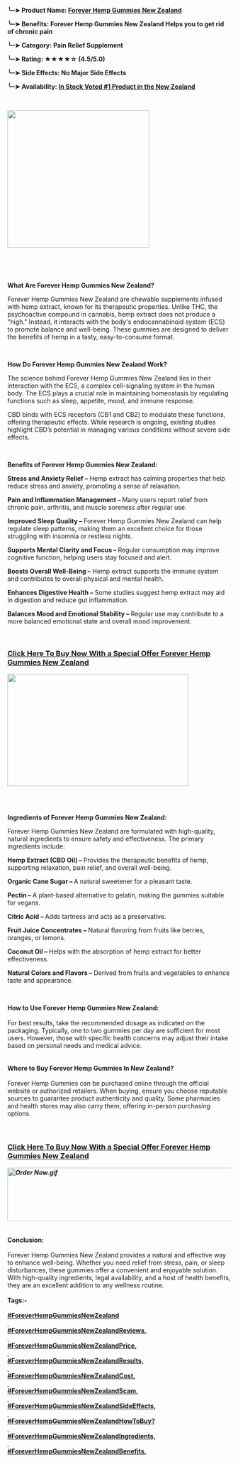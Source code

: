 <p><strong>╰┈➤&nbsp;Product Name:&nbsp;<a href="https://supplemntsall.com/1tvx">Forever Hemp Gummies New Zealand</a></strong></p>
<p><strong>╰┈➤&nbsp;Benefits: Forever Hemp Gummies New Zealand Helps you to get rid of chronic pain</strong></p>
<p><strong>╰┈➤&nbsp;Category: Pain Relief Supplement</strong></p>
<p><strong>╰┈➤&nbsp;Rating: ★★★★☆ (4.5/5.0)</strong></p>
<p><strong>╰┈➤&nbsp;Side Effects: No Major Side Effects</strong></p>
<p><strong>╰┈➤&nbsp;Availability:&nbsp;<a href="https://supplemntsall.com/1tvx">In Stock Voted #1 Product in the New Zealand</a></strong></p>
<p>&nbsp;</p>
<div class="separator"><a href="https://supplemntsall.com/1tvx"><img src="https://blogger.googleusercontent.com/img/b/R29vZ2xl/AVvXsEizkbcRBEKr-M_LBmDbWfy41uljLU2vCJLrKcpaL7AC0YvJJYrLmmDylMJT7cuQvsRkT3wgwY20FIg4DCF1KMmp9gL_JbZC56WD5fmjPIO9lLLWAjgjVK0wNxKMYdbzI6V9UOp_gpMeomWH8nbQkAiFDzumotSP5TUamoXRhi_3HiG46hEdJ4X4jxa6608/s320/Forever%20Hemp%20Gummies.png" alt="" width="320" height="310" border="0" data-original-height="870" data-original-width="897" /></a></div>
<p><strong>&nbsp;</strong></p>
<p>&nbsp;</p>
<p><strong>What Are Forever Hemp Gummies New Zealand?</strong></p>
<p>Forever Hemp Gummies New Zealand are chewable supplements infused with hemp extract, known for its therapeutic properties. Unlike THC, the psychoactive compound in cannabis, hemp extract does not produce a "high." Instead, it interacts with the body's endocannabinoid system (ECS) to promote balance and well-being. These gummies are designed to deliver the benefits of hemp in a tasty, easy-to-consume format.</p>
<p>&nbsp;</p>
<p><strong>How Do Forever Hemp Gummies New Zealand Work?</strong></p>
<p>The science behind Forever Hemp Gummies New Zealand lies in their interaction with the ECS, a complex cell-signaling system in the human body. The ECS plays a crucial role in maintaining homeostasis by regulating functions such as sleep, appetite, mood, and immune response.</p>
<p>CBD binds with ECS receptors (CB1 and CB2) to modulate these functions, offering therapeutic effects. While research is ongoing, existing studies highlight CBD&rsquo;s potential in managing various conditions without severe side effects.</p>
<p>&nbsp;</p>
<p><strong>Benefits of Forever Hemp Gummies New Zealand:</strong></p>
<p><strong>Stress and Anxiety Relief &ndash;</strong>&nbsp;Hemp extract has calming properties that help reduce stress and anxiety, promoting a sense of relaxation.</p>
<p><strong>Pain and Inflammation Management &ndash;&nbsp;</strong>Many users report relief from chronic pain, arthritis, and muscle soreness after regular use.</p>
<p><strong>Improved Sleep Quality &ndash;&nbsp;</strong>Forever Hemp Gummies New Zealand can help regulate sleep patterns, making them an excellent choice for those struggling with insomnia or restless nights.</p>
<p><strong>Supports Mental Clarity and Focus &ndash;&nbsp;</strong>Regular consumption may improve cognitive function, helping users stay focused and alert.</p>
<p><strong>Boosts Overall Well-Being &ndash;</strong>&nbsp;Hemp extract supports the immune system and contributes to overall physical and mental health.</p>
<p><strong>Enhances Digestive Health &ndash;</strong>&nbsp;Some studies suggest hemp extract may aid in digestion and reduce gut inflammation.</p>
<p><strong>Balances Mood and Emotional Stability &ndash;&nbsp;</strong>Regular use may contribute to a more balanced emotional state and overall mood improvement.</p>
<p>&nbsp;</p>
<h3><strong><a href="https://supplemntsall.com/1tvx">Click Here To Buy Now With a Special Offer&nbsp;Forever Hemp Gummies New Zealand</a></strong></h3>
<div class="separator"><a href="https://supplemntsall.com/1tvx"><img src="https://blogger.googleusercontent.com/img/b/R29vZ2xl/AVvXsEiYPnqmnaRctdanuIs_j9zenQglEUyG5r8xa8ZkBHKpz8aSB7nttsKbPbIKKW-BfDfL6g4mpxd-TabZWdsB2rBdCyBb57p-CejOG_ZF9ynPzTnC-DA7-Eqt8dkIocrLEGp1Wenr_-VCswsgUbDqs2y_KJcHgdrh4cuxFstTU84Bp6vYUdsbXPN6c60iM1g/w409-h253/Zenleaf%20CBD%20Gummies%20shop.png" alt="" width="409" height="253" border="0" data-original-height="603" data-original-width="975" /></a></div>
<div class="separator">&nbsp;</div>
<p>&nbsp;</p>
<p><strong>Ingredients of Forever Hemp Gummies New Zealand:</strong></p>
<p>Forever Hemp Gummies New Zealand are formulated with high-quality, natural ingredients to ensure safety and effectiveness. The primary ingredients include:</p>
<p><strong>Hemp Extract (CBD Oil) &ndash;&nbsp;</strong>Provides the therapeutic benefits of hemp, supporting relaxation, pain relief, and overall well-being.</p>
<p><strong>Organic Cane Sugar &ndash;&nbsp;</strong>A natural sweetener for a pleasant taste.</p>
<p><strong>Pectin &ndash;&nbsp;</strong>A plant-based alternative to gelatin, making the gummies suitable for vegans.</p>
<p><strong>Citric Acid &ndash;&nbsp;</strong>Adds tartness and acts as a preservative.</p>
<p><strong>Fruit Juice Concentrates &ndash;</strong>&nbsp;Natural flavoring from fruits like berries, oranges, or lemons.</p>
<p><strong>Coconut Oil &ndash;&nbsp;</strong>Helps with the absorption of hemp extract for better effectiveness.</p>
<p><strong>Natural Colors and Flavors &ndash;</strong>&nbsp;Derived from fruits and vegetables to enhance taste and appearance.</p>
<p>&nbsp;</p>
<div><strong>How to Use Forever Hemp Gummies New Zealand:</strong></div>
<div>&nbsp;</div>
<div>
<div>For best results, take the recommended dosage as indicated on the packaging. Typically, one to two gummies per day are sufficient for most users. However, those with specific health concerns may adjust their intake based on personal needs and medical advice.</div>
<div>&nbsp;</div>
<div>&nbsp;</div>
<div><strong>Where to Buy Forever Hemp Gummies In New Zealand?</strong></div>
<div>&nbsp;</div>
<div>Forever Hemp Gummies can be purchased online through the official website or authorized retailers. When buying, ensure you choose reputable sources to guarantee product authenticity and quality. Some pharmacies and health stores may also carry them, offering in-person purchasing options.</div>
<div>&nbsp;</div>
</div>
<div>&nbsp;</div>
<h3><strong><a href="https://supplemntsall.com/1tvx">Click Here To Buy Now With a Special Offer&nbsp;Forever Hemp Gummies New Zealand</a></strong></h3>
<div><strong><a href="https://supplemntsall.com/1tvx " target="_blank" rel="nofollow"><em><img src="https://groups.google.com/group/sunnydaysketoacvgummiesoffer/attach/8ce44f19bd748/Order%20Now.gif?part=0.4&amp;view=1" alt="Order Now.gif" width="534px" height="120px" /></em></a></strong><br /><br /></div>
<div>&nbsp;</div>
<div>
<div><strong>Conclusion:</strong></div>
<div>&nbsp;</div>
<div>Forever Hemp Gummies New Zealand provides a natural and effective way to enhance well-being. Whether you need relief from stress, pain, or sleep disturbances, these gummies offer a convenient and enjoyable solution. With high-quality ingredients, legal availability, and a host of health benefits, they are an excellent addition to any wellness routine.</div>
<div>&nbsp;</div>
<div>
<div><strong>Tags:-</strong></div>
<div>&nbsp;</div>
<div><strong><a href="https://supplemntsall.com/1tvx">#ForeverHempGummiesNewZealand</a></strong></div>
<div><strong><a href="https://supplemntsall.com/1tvx">&nbsp;</a></strong></div>
<div><strong><a href="https://supplemntsall.com/1tvx">#ForeverHempGummiesNewZealandReviews,</a></strong></div>
<div><strong><a href="https://supplemntsall.com/1tvx">&nbsp;</a></strong></div>
<div><strong><a href="https://supplemntsall.com/1tvx">#ForeverHempGummiesNewZealandPrice,</a></strong></div>
<div><strong><a href="https://supplemntsall.com/1tvx">&nbsp;</a></strong></div>
<div><strong><a href="https://supplemntsall.com/1tvx">#ForeverHempGummiesNewZealandResults,</a></strong></div>
<div><strong><a href="https://supplemntsall.com/1tvx">&nbsp;</a></strong></div>
<div><strong><a href="https://supplemntsall.com/1tvx">#ForeverHempGummiesNewZealandCost,</a></strong></div>
<div><strong><a href="https://supplemntsall.com/1tvx">&nbsp;</a></strong></div>
<div><strong><a href="https://supplemntsall.com/1tvx">#ForeverHempGummiesNewZealandScam,</a></strong></div>
<div><strong><a href="https://supplemntsall.com/1tvx">&nbsp;</a></strong></div>
<div><strong><a href="https://supplemntsall.com/1tvx">#ForeverHempGummiesNewZealandSideEffects,</a></strong></div>
<div><strong><a href="https://supplemntsall.com/1tvx">&nbsp;</a></strong></div>
<div><strong><a href="https://supplemntsall.com/1tvx">#ForeverHempGummiesNewZealandHowToBuy?</a></strong></div>
<div><strong><a href="https://supplemntsall.com/1tvx">&nbsp;</a></strong></div>
<div><strong><a href="https://supplemntsall.com/1tvx">#ForeverHempGummiesNewZealandIngredients,</a></strong></div>
<div><strong><a href="https://supplemntsall.com/1tvx">&nbsp;</a></strong></div>
<div><strong><a href="https://supplemntsall.com/1tvx">#ForeverHempGummiesNewZealandBenefits,</a></strong></div>
</div>
</div>
